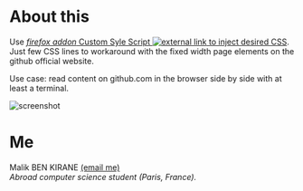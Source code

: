 # About this

Use [_firefox addon_ Custom Syle Script ![external link][2] to inject desired
CSS][1].  Just few CSS lines to workaround with the fixed width page elements
on the github official website.

Use case: read content on github.com in the browser side by side with at least a terminal.

![screenshot](https://imgur.com/QMnxaU4)

[1]: https://addons.mozilla.org/en-US/firefox/addon/custom-style-script/?src=search
[2]: https://cdn3.iconfinder.com/data/icons/budicon-chroma-ui/24/external-link-256.png

# Me

Malik BEN KIRANE
[(email me)](mailto:feeder.malikbenkirane@gmail.com)
<br>_Abroad computer science student (Paris, France)._
